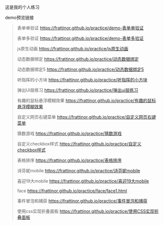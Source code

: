 这是我的个人练习

demo预览链接

>表单单验证
>https://frattinor.github.io/practice/demo-表单单验证
>
>表单多验证
>https://frattinor.github.io/practice/demo-表单多验证
>
>js原生动画
>https://frattinor.github.io/practice/js原生动画
>
>动态数据绑定
>https://frattinor.github.io/practice/动态数据绑定
>
>动态数据绑定5
>https://frattinor.github.io/practice/动态数据绑定5
>
>听指挥的小方块
>https://frattinor.github.io/practice/听指挥的小方块
>
>弹出UI层练习
>https://frattinor.github.io/practice/弹出ui层练习
>
>有趣的鼠标悬浮模糊效果
>https://frattinor.github.io/practice/有趣的鼠标悬浮模糊效果
>
>自定义网页右键菜单
>https://frattinor.github.io/practice/自定义网页右键菜单
>
>猜数游戏
>https://frattinor.github.io/practice/猜数游戏
>
>自定义checkbox样式
>https://frattinor.github.io/practice/自定义checkbox样式
>
>表格排序
>https://frattinor.github.io/practice/表格排序
>
>诗芬妮mobile
>https://frattinor.github.io/practice/诗芬妮mobile
>
>喜迎19大mobile
>https://frattinor.github.io/practice/喜迎19大mobile
>
>face
>https://frattinor.github.io/practice/face/face1.html
>
>事件冒泡和捕获
>https://frattinor.github.io/practice/事件冒泡和捕获
>
>使用css实现折叠面板
>https://frattinor.github.io/practice/使用CSS实现折叠面板

